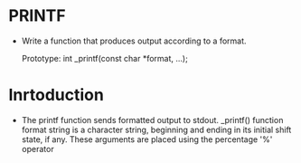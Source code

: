 # PRINTF
* Write a function that produces output according to a format.

  Prototype: int _printf(const char *format, ...);

# Inrtoduction
* The printf function sends formatted output to stdout.  _printf() function format string is a character string, beginning and ending in its initial shift state, if any.   These arguments are placed using the percentage '%' operator
